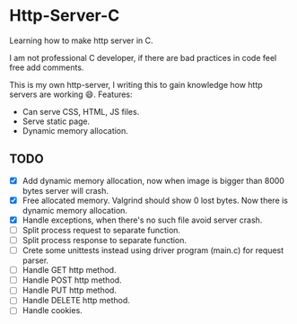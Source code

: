 # Http-Server-C
Learning how to make http server in C.

I am not professional C developer, if there are bad practices in code feel free add comments.


This is my own http-server, I writing this to gain knowledge how http servers are working :smile:.
Features:
* Can serve CSS, HTML, JS files.
* Serve static page.
* Dynamic memory allocation.

## TODO
- [x] Add dynamic memory allocation, now when image is bigger than 8000 bytes server will crash.
- [x] Free allocated memory. Valgrind should show 0 lost bytes. Now there is dynamic memory allocation.
- [x] Handle exceptions, when there's no such file avoid server crash.
- [ ] Split process request to separate function.
- [ ] Split process response to separate function.
- [ ] Crete some unittests instead using driver program (main.c) for request parser.
- [ ] Handle GET http method.
- [ ] Handle POST http method.
- [ ] Handle PUT http method.
- [ ] Handle DELETE http method.
- [ ] Handle cookies.
